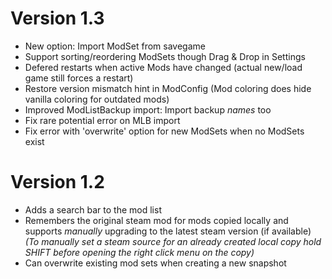 # Version 1.3

- New option: Import ModSet from savegame
- Support sorting/reordering ModSets though Drag & Drop in Settings
- Defered restarts when active Mods have changed (actual new/load game still forces a restart)
- Restore version mismatch hint in ModConfig (Mod coloring does hide vanilla coloring for outdated mods)
- Improved ModListBackup import: Import backup *names* too
- Fix rare potential error on MLB import
- Fix error with 'overwrite' option for new ModSets when no ModSets exist

# Version 1.2

- Adds a search bar to the mod list
- Remembers the original steam mod for mods copied locally and supports *manually* upgrading to the latest steam version (if available)
  _(To manually set a steam source for an already created local copy hold SHIFT before opening the right click menu on the copy)_
- Can overwrite existing mod sets when creating a new snapshot
